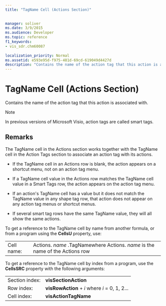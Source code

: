 ```yaml
---
title: "TagName Cell (Actions Section)"
 
 
manager: soliver
ms.date: 3/9/2015
ms.audience: Developer
ms.topic: reference
f1_keywords:
- vis_sdr.chm60087
 
localization_priority: Normal
ms.assetid: e593e95d-f975-481d-69cd-619049d4427d
description: "Contains the name of the action tag that this action is associated with."
---
```


# TagName Cell (Actions Section)

Contains the name of the action tag that this action is associated with.
  
> [!NOTE]
> In previous versions of Microsoft Visio, action tags are called smart tags. 
  
## Remarks

The TagName cell in the Actions section works together with the TagName cell in the Action Tags section to associate an action tag with its actions. 
  
- If the TagName cell in an Actions row is blank, the action appears on a shortcut menu, not on an action tag menu.
    
- If a TagName cell value in the Actions row matches the TagName cell value in a Smart Tags row, the action appears on the action tag menu.
    
- If an action's TagName cell has a value but it does not match the TagName value in any shape tag row, that action does not appear on any action tag menus or shortcut menus.
    
- If several smart tag rows have the same TagName value, they will all show the same actions.
    
To get a reference to the TagName cell by name from another formula, or from a program using the **CellsU** property, use: 
  
|||
|:-----|:-----|
|Cell name:  <br/> |Actions. *name*  .TagNamewhere Actions.  *name*  is the name of the Actions row  <br/> |
   
To get a reference to the TagName cell by index from a program, use the **CellsSRC** property with the following arguments: 
  
|||
|:-----|:-----|
|Section index:  <br/> |**visSectionAction** <br/> |
|Row index:  <br/> |**visRowAction** +  *i*  where  *i*  = 0, 1, 2...  <br/> |
|Cell index:  <br/> |**visActionTagName** <br/> |
   

